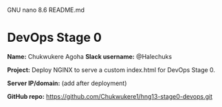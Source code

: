   GNU nano 8.6                       README.md
# DevOps Stage 0

**Name:** Chukwukere Agoha
**Slack username:** @Halechuks

**Project:** Deploy NGINX to serve a custom index.html for DevOps Stage 0.

**Server IP/domain:** (add after deployment)

**GitHub repo:** https://github.com/Chukwukere1/hng13-stage0-devops.git
